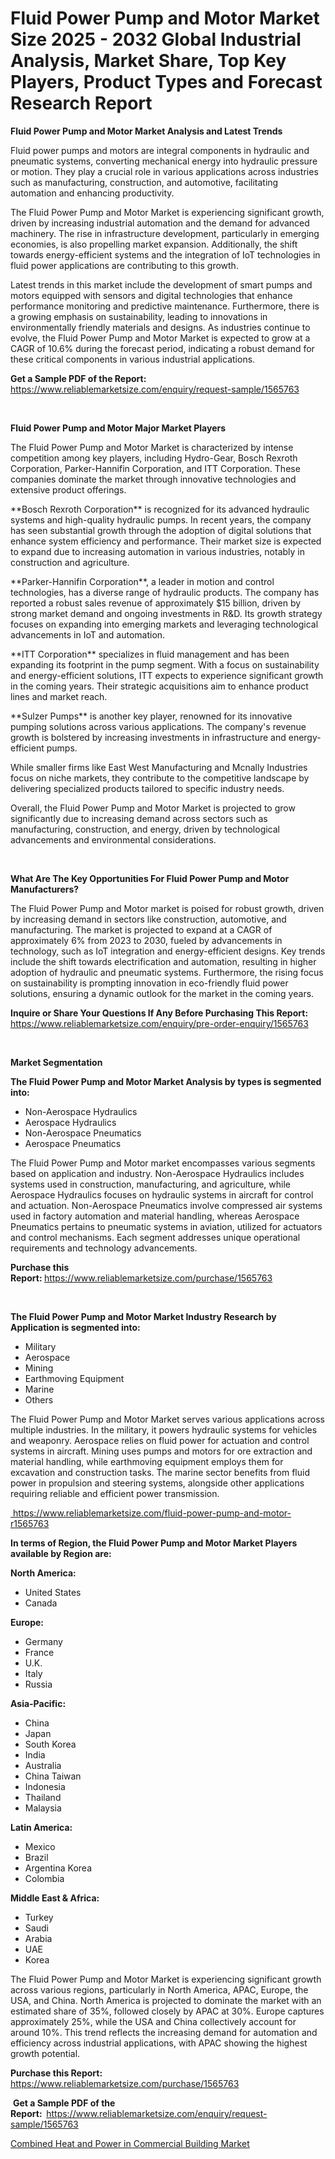 <p><h1>Fluid Power Pump and Motor Market Size 2025 - 2032 Global Industrial Analysis, Market Share, Top Key Players, Product Types and Forecast Research Report</h1></p><p><strong>Fluid Power Pump and Motor Market Analysis and Latest Trends</strong></p>
<p><p>Fluid power pumps and motors are integral components in hydraulic and pneumatic systems, converting mechanical energy into hydraulic pressure or motion. They play a crucial role in various applications across industries such as manufacturing, construction, and automotive, facilitating automation and enhancing productivity.</p><p>The Fluid Power Pump and Motor Market is experiencing significant growth, driven by increasing industrial automation and the demand for advanced machinery. The rise in infrastructure development, particularly in emerging economies, is also propelling market expansion. Additionally, the shift towards energy-efficient systems and the integration of IoT technologies in fluid power applications are contributing to this growth.</p><p>Latest trends in this market include the development of smart pumps and motors equipped with sensors and digital technologies that enhance performance monitoring and predictive maintenance. Furthermore, there is a growing emphasis on sustainability, leading to innovations in environmentally friendly materials and designs. As industries continue to evolve, the Fluid Power Pump and Motor Market is expected to grow at a CAGR of 10.6% during the forecast period, indicating a robust demand for these critical components in various industrial applications.</p></p>
<p><strong>Get a Sample PDF of the Report:&nbsp;</strong> <a href="https://www.reliablemarketsize.com/enquiry/request-sample/1565763?utm_campaign=2769&utm_medium=2&utm_source=Github&utm_content=ia&utm_term=07042025&utm_id=fluid-power-pump-and-motor">https://www.reliablemarketsize.com/enquiry/request-sample/1565763</a></p>
<p>&nbsp;</p>
<p><strong>Fluid Power Pump and Motor Major Market Players</strong></p>
<p><p>The Fluid Power Pump and Motor Market is characterized by intense competition among key players, including Hydro-Gear, Bosch Rexroth Corporation, Parker-Hannifin Corporation, and ITT Corporation. These companies dominate the market through innovative technologies and extensive product offerings.</p><p>**Bosch Rexroth Corporation** is recognized for its advanced hydraulic systems and high-quality hydraulic pumps. In recent years, the company has seen substantial growth through the adoption of digital solutions that enhance system efficiency and performance. Their market size is expected to expand due to increasing automation in various industries, notably in construction and agriculture.</p><p>**Parker-Hannifin Corporation**, a leader in motion and control technologies, has a diverse range of hydraulic products. The company has reported a robust sales revenue of approximately $15 billion, driven by strong market demand and ongoing investments in R&D. Its growth strategy focuses on expanding into emerging markets and leveraging technological advancements in IoT and automation.</p><p>**ITT Corporation** specializes in fluid management and has been expanding its footprint in the pump segment. With a focus on sustainability and energy-efficient solutions, ITT expects to experience significant growth in the coming years. Their strategic acquisitions aim to enhance product lines and market reach.</p><p>**Sulzer Pumps** is another key player, renowned for its innovative pumping solutions across various applications. The company's revenue growth is bolstered by increasing investments in infrastructure and energy-efficient pumps.</p><p>While smaller firms like East West Manufacturing and Mcnally Industries focus on niche markets, they contribute to the competitive landscape by delivering specialized products tailored to specific industry needs.</p><p>Overall, the Fluid Power Pump and Motor Market is projected to grow significantly due to increasing demand across sectors such as manufacturing, construction, and energy, driven by technological advancements and environmental considerations.</p></p>
<p>&nbsp;</p>
<p><strong>What Are The Key Opportunities For Fluid Power Pump and Motor Manufacturers?</strong></p>
<p><p>The Fluid Power Pump and Motor market is poised for robust growth, driven by increasing demand in sectors like construction, automotive, and manufacturing. The market is projected to expand at a CAGR of approximately 6% from 2023 to 2030, fueled by advancements in technology, such as IoT integration and energy-efficient designs. Key trends include the shift towards electrification and automation, resulting in higher adoption of hydraulic and pneumatic systems. Furthermore, the rising focus on sustainability is prompting innovation in eco-friendly fluid power solutions, ensuring a dynamic outlook for the market in the coming years.</p></p>
<p><strong>Inquire or Share Your Questions If Any Before Purchasing This Report:</strong> <a href="https://www.reliablemarketsize.com/enquiry/pre-order-enquiry/1565763?utm_campaign=2769&utm_medium=2&utm_source=Github&utm_content=ia&utm_term=07042025&utm_id=fluid-power-pump-and-motor">https://www.reliablemarketsize.com/enquiry/pre-order-enquiry/1565763</a></p>
<p>&nbsp;</p>
<p><strong>Market Segmentation</strong></p>
<p><strong>The Fluid Power Pump and Motor Market Analysis by types is segmented into:</strong></p>
<p><ul><li>Non-Aerospace Hydraulics</li><li>Aerospace Hydraulics</li><li>Non-Aerospace Pneumatics</li><li>Aerospace Pneumatics</li></ul></p>
<p><p>The Fluid Power Pump and Motor market encompasses various segments based on application and industry. Non-Aerospace Hydraulics includes systems used in construction, manufacturing, and agriculture, while Aerospace Hydraulics focuses on hydraulic systems in aircraft for control and actuation. Non-Aerospace Pneumatics involve compressed air systems used in factory automation and material handling, whereas Aerospace Pneumatics pertains to pneumatic systems in aviation, utilized for actuators and control mechanisms. Each segment addresses unique operational requirements and technology advancements.</p></p>
<p><strong>Purchase this Report:&nbsp;</strong><a href="https://www.reliablemarketsize.com/purchase/1565763?utm_campaign=2769&utm_medium=2&utm_source=Github&utm_content=ia&utm_term=07042025&utm_id=fluid-power-pump-and-motor">https://www.reliablemarketsize.com/purchase/1565763</a></p>
<p>&nbsp;</p>
<p><strong>The Fluid Power Pump and Motor Market Industry Research by Application is segmented into:</strong></p>
<p><ul><li>Military</li><li>Aerospace</li><li>Mining</li><li>Earthmoving Equipment</li><li>Marine</li><li>Others</li></ul></p>
<p><p>The Fluid Power Pump and Motor Market serves various applications across multiple industries. In the military, it powers hydraulic systems for vehicles and weaponry. Aerospace relies on fluid power for actuation and control systems in aircraft. Mining uses pumps and motors for ore extraction and material handling, while earthmoving equipment employs them for excavation and construction tasks. The marine sector benefits from fluid power in propulsion and steering systems, alongside other applications requiring reliable and efficient power transmission.</p></p>
<p><a href="https://www.reliablemarketsize.com/fluid-power-pump-and-motor-r1565763?utm_campaign=2769&utm_medium=2&utm_source=Github&utm_content=ia&utm_term=07042025&utm_id=fluid-power-pump-and-motor">&nbsp;https://www.reliablemarketsize.com/fluid-power-pump-and-motor-r1565763</a></p>
<p><strong>In terms of Region, the Fluid Power Pump and Motor Market Players available by Region are:</strong></p>
<p>
    <p> <strong> North America: </strong>
        <ul>
            <li>United States</li>
            <li>Canada</li>
        </ul>
        </p> 
    <p> <strong> Europe: </strong>
        <ul>
            <li>Germany</li>
            <li>France</li>
            <li>U.K.</li>
            <li>Italy</li>
            <li>Russia</li>
        </ul>
        </p> 
    <p> <strong> Asia-Pacific: </strong>
        <ul>
            <li>China</li>
            <li>Japan</li>
            <li>South Korea</li>
            <li>India</li>
            <li>Australia</li>
            <li>China Taiwan</li>
            <li>Indonesia</li>
            <li>Thailand</li>
            <li>Malaysia</li>
        </ul>
        </p> 
    <p> <strong> Latin America: </strong>
        <ul>
            <li>Mexico</li>
            <li>Brazil</li>
            <li>Argentina Korea</li>
            <li>Colombia</li>
        </ul>
        </p> 
    <p> <strong> Middle East & Africa: </strong>
        <ul>
            <li>Turkey</li>
            <li>Saudi</li>
            <li>Arabia</li>
            <li>UAE</li>
            <li>Korea</li>
        </ul>
    </p>
    </p>
<p><p>The Fluid Power Pump and Motor Market is experiencing significant growth across various regions, particularly in North America, APAC, Europe, the USA, and China. North America is projected to dominate the market with an estimated share of 35%, followed closely by APAC at 30%. Europe captures approximately 25%, while the USA and China collectively account for around 10%. This trend reflects the increasing demand for automation and efficiency across industrial applications, with APAC showing the highest growth potential.</p></p>
<p><strong>Purchase this Report: </strong><a href="https://www.reliablemarketsize.com/purchase/1565763?utm_campaign=2769&utm_medium=2&utm_source=Github&utm_content=ia&utm_term=07042025&utm_id=fluid-power-pump-and-motor">https://www.reliablemarketsize.com/purchase/1565763</a></p>
<p>&nbsp;<strong>Get a Sample PDF of the Report:&nbsp;&nbsp;</strong><a href="https://www.reliablemarketsize.com/enquiry/request-sample/1565763?utm_campaign=2769&utm_medium=2&utm_source=Github&utm_content=ia&utm_term=07042025&utm_id=fluid-power-pump-and-motor">https://www.reliablemarketsize.com/enquiry/request-sample/1565763</a></p>
<p><strong></strong></p>
<p><p><a href="https://github.com/danikabiele541/Market-Research-Report-List-1/blob/main/combined-heat-and-power-in-commercial-building-market.md?utm_campaign=2769&utm_medium=2&utm_source=Github&utm_content=ia&utm_term=07042025&utm_id=fluid-power-pump-and-motor">Combined Heat and Power in Commercial Building Market</a></p></p>